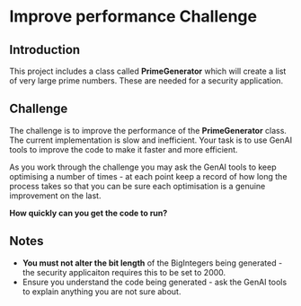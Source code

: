 # Improve performance Challenge

## Introduction

This project includes a class called **PrimeGenerator** which will create a list of very large prime numbers. These are needed for a security application.

## Challenge
The challenge is to improve the performance of the **PrimeGenerator** class. The current implementation is slow and inefficient. Your task is to use GenAI tools to improve the code to make it faster and more efficient.

As you work through the challenge you may ask the GenAI tools to keep optimising a number of times - at each point keep a record of how long the process takes so that you can be sure each optimisation is a genuine improvement on the last. 

**How quickly can you get the code to run?** 

## Notes
* **You must not alter the bit length** of the BigIntegers being generated - the security applicaiton requires this to be set to 2000.
* Ensure you understand the code being generated - ask the GenAI tools to explain anything you are not sure about.